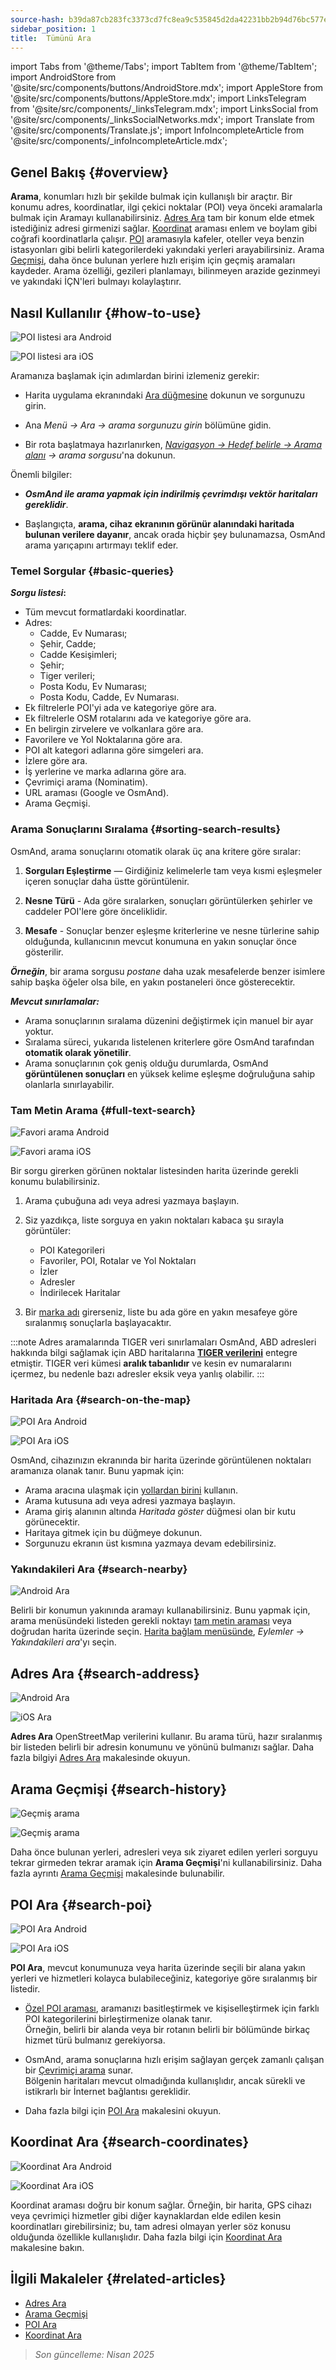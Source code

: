 ```yaml
---
source-hash: b39da87cb283fc3373cd7fc8ea9c535845d2da42231bb2b94d76bc577ea35ed4
sidebar_position: 1
title:  Tümünü Ara
---
```

import Tabs from '@theme/Tabs';
import TabItem from '@theme/TabItem';
import AndroidStore from '@site/src/components/buttons/AndroidStore.mdx';
import AppleStore from '@site/src/components/buttons/AppleStore.mdx';
import LinksTelegram from '@site/src/components/_linksTelegram.mdx';
import LinksSocial from '@site/src/components/_linksSocialNetworks.mdx';
import Translate from '@site/src/components/Translate.js';
import InfoIncompleteArticle from '@site/src/components/_infoIncompleteArticle.mdx';



<InfoIncompleteArticle/>


## Genel Bakış {#overview}

**Arama**, konumları hızlı bir şekilde bulmak için kullanışlı bir araçtır. Bir konumu adres, koordinatlar, ilgi çekici noktalar (POI) veya önceki aramalarla bulmak için Aramayı kullanabilirsiniz. [Adres Ara](#search-address) tam bir konum elde etmek istediğiniz adresi girmenizi sağlar. [Koordinat](#search-coordinates) araması enlem ve boylam gibi coğrafi koordinatlarla çalışır. [POI](#search-poi) aramasıyla kafeler, oteller veya benzin istasyonları gibi belirli kategorilerdeki yakındaki yerleri arayabilirsiniz. Arama [Geçmişi](#search-history), daha önce bulunan yerlere hızlı erişim için geçmiş aramaları kaydeder. Arama özelliği, gezileri planlamayı, bilinmeyen arazide gezinmeyi ve yakındaki İÇN'leri bulmayı kolaylaştırır.


## Nasıl Kullanılır {#how-to-use}

<Tabs groupId="operating-systems" queryString="current-os">

<TabItem value="android" label="Android">

![POI listesi ara Android](@site/static/img/search/poi_list_android.png)

</TabItem>

<TabItem value="ios" label="iOS">

![POI listesi ara iOS](@site/static/img/search/poi_list_1_ios.png)  

</TabItem>

</Tabs>

Aramanıza başlamak için adımlardan birini izlemeniz gerekir:

- Harita uygulama ekranındaki [Ara düğmesine](../widgets/map-buttons.md#search) dokunun ve sorgunuzu girin.

- Ana *Menü → Ara → arama sorgunuzu girin* bölümüne gidin.

- Bir rota başlatmaya hazırlanırken, [*Navigasyon → Hedef belirle → Arama alanı*](../navigation/setup/route-navigation.md#set-target-point) *→ arama sorgusu*'na dokunun.  


Önemli bilgiler:

- ***OsmAnd ile arama yapmak için indirilmiş çevrimdışı vektör haritaları gereklidir***.

- Başlangıçta, **arama, cihaz ekranının görünür alanındaki haritada bulunan verilere dayanır**, ancak orada hiçbir şey bulunamazsa, OsmAnd arama yarıçapını artırmayı teklif eder.  

### Temel Sorgular {#basic-queries}

***Sorgu listesi*:**

- Tüm mevcut formatlardaki koordinatlar.
- Adres:
    - Cadde, Ev Numarası;
    - Şehir, Cadde;
    - Cadde Kesişimleri;
    - Şehir;
    - Tiger verileri;
    - Posta Kodu, Ev Numarası;
    - Posta Kodu, Cadde, Ev Numarası.
- Ek filtrelerle POI'yi ada ve kategoriye göre ara.
- Ek filtrelerle OSM rotalarını ada ve kategoriye göre ara.
- En belirgin zirvelere ve volkanlara göre ara.
- Favorilere ve Yol Noktalarına göre ara.
- POI alt kategori adlarına göre simgeleri ara.
- İzlere göre ara.
- İş yerlerine ve marka adlarına göre ara.
- Çevrimiçi arama (Nominatim).
- URL araması (Google ve OsmAnd).
- Arama Geçmişi.

<!--
***Desteklenen formatlar*:**  

***Etiketler*** bir arama sorgusu olarak kullanılabilir. Bunlar ***bir anahtar ve bir değerden*** oluşur, örneğin:
*addr:street=SokakAdı*.  
Karışıklığı önlemek için bazen anahtar veya değer tırnak içine alınır: **key="value" veya "key"="value"**. Tırnak işaretleri ve eşittir işareti etiket içeriğinin bir parçası değildir.
-->

### Arama Sonuçlarını Sıralama {#sorting-search-results}

OsmAnd, arama sonuçlarını otomatik olarak üç ana kritere göre sıralar:

1. **Sorguları Eşleştirme** — Girdiğiniz kelimelerle tam veya kısmi eşleşmeler içeren sonuçlar daha üstte görüntülenir.

2. **Nesne Türü** - Ada göre sıralarken, sonuçları görüntülerken şehirler ve caddeler POI'lere göre önceliklidir.

3. **Mesafe** - Sonuçlar benzer eşleşme kriterlerine ve nesne türlerine sahip olduğunda, kullanıcının mevcut konumuna en yakın sonuçlar önce gösterilir.

***Örneğin***, bir arama sorgusu *postane* daha uzak mesafelerde benzer isimlere sahip başka öğeler olsa bile, en yakın postaneleri önce gösterecektir.  

***Mevcut sınırlamalar:***

- Arama sonuçlarının sıralama düzenini değiştirmek için manuel bir ayar yoktur.
- Sıralama süreci, yukarıda listelenen kriterlere göre OsmAnd tarafından **otomatik olarak yönetilir**.
- Arama sonuçlarının çok geniş olduğu durumlarda, OsmAnd **görüntülenen sonuçları** en yüksek kelime eşleşme doğruluğuna sahip olanlarla sınırlayabilir.


### Tam Metin Arama {#full-text-search}

<Tabs groupId="operating-systems" queryString="current-os">

<TabItem value="android" label="Android">

![Favori arama Android](@site/static/img/search/favorite_search_android.png)

</TabItem>

<TabItem value="ios" label="iOS">

![Favori arama iOS](@site/static/img/search/favorite_search_ios.png)  

</TabItem>

</Tabs>

Bir sorgu girerken görünen noktalar listesinden harita üzerinde gerekli konumu bulabilirsiniz.

1. Arama çubuğuna adı veya adresi yazmaya başlayın.

2. Siz yazdıkça, liste sorguya en yakın noktaları kabaca şu sırayla görüntüler:
    - POI Kategorileri
    - Favoriler, POI, Rotalar ve Yol Noktaları
    - İzler
    - Adresler
    - İndirilecek Haritalar

3. Bir [marka adı](../search/search-poi.md#how-to-use) girerseniz, liste bu ada göre en yakın mesafeye göre sıralanmış sonuçlarla başlayacaktır.

:::note Adres aramalarında TIGER veri sınırlamaları
OsmAnd, ABD adresleri hakkında bilgi sağlamak için ABD haritalarına [**TIGER verilerini**](../../technical/algorithms/trace-address-search-issues.md#trace-address-search-issues#us-address-search-and-tiger-data) entegre etmiştir. TIGER veri kümesi **aralık tabanlıdır** ve kesin ev numaralarını içermez, bu nedenle bazı adresler eksik veya yanlış olabilir.
:::


### Haritada Ara {#search-on-the-map}

<Tabs groupId="operating-systems" queryString="current-os">

<TabItem value="android" label="Android">

![POI Ara Android](@site/static/img/search/poi_overlay_android.png)

</TabItem>

<TabItem value="ios" label="iOS">  

![POI Ara iOS](@site/static/img/search/poi_overlay_ios.png)

</TabItem>

</Tabs>

OsmAnd, cihazınızın ekranında bir harita üzerinde görüntülenen noktaları aramanıza olanak tanır. Bunu yapmak için:

- Arama aracına ulaşmak için [yollardan birini](#how-to-use) kullanın.
- Arama kutusuna adı veya adresi yazmaya başlayın.
- Arama giriş alanının altında *Haritada göster* düğmesi olan bir kutu görünecektir.
- Haritaya gitmek için bu düğmeye dokunun.
- Sorgunuzu ekranın üst kısmına yazmaya devam edebilirsiniz.


### Yakındakileri Ara {#search-nearby}

![Android Ara](@site/static/img/search/search_all_near_location_andr.png)

Belirli bir konumun yakınında aramayı kullanabilirsiniz. Bunu yapmak için, arama menüsündeki listeden gerekli noktayı [tam metin araması](#full-text-search) veya doğrudan harita üzerinde seçin. [Harita bağlam menüsünde](../map/map-context-menu.md#actions), *Eylemler → Yakındakileri ara*'yı seçin.


## Adres Ara {#search-address}

<Tabs groupId="operating-systems" queryString="current-os">

<TabItem value="android" label="Android">

![Android Ara](@site/static/img/search/search_address_2_andr.png)

</TabItem>

<TabItem value="ios" label="iOS">

![iOS Ara](@site/static/img/search/street_search_ios.png)  

</TabItem>

</Tabs>

**Adres Ara** OpenStreetMap verilerini kullanır. Bu arama türü, hazır sıralanmış bir listeden belirli bir adresin konumunu ve yönünü bulmanızı sağlar. Daha fazla bilgiyi [Adres Ara](./search-address.md) makalesinde okuyun.


## Arama Geçmişi {#search-history}

<Tabs groupId="operating-systems" queryString="current-os">

<TabItem value="android" label="Android">

![Geçmiş arama](@site/static/img/search/history_search_android.png)

</TabItem>

<TabItem value="ios" label="iOS">

![Geçmiş arama](@site/static/img/search/history_search_ios.png)

</TabItem>

</Tabs>

Daha önce bulunan yerleri, adresleri veya sık ziyaret edilen yerleri sorguyu tekrar girmeden tekrar aramak için **Arama Geçmişi**'ni kullanabilirsiniz. Daha fazla ayrıntı [Arama Geçmişi](./search-history.md) makalesinde bulunabilir.


## POI Ara {#search-poi}

<Tabs groupId="operating-systems" queryString="current-os">

<TabItem value="android" label="Android">

![POI Ara Android](@site/static/img/search/search_poi_categoties_andr.png)

</TabItem>

<TabItem value="ios" label="iOS">

![POI Ara iOS](@site/static/img/search/search_poi_categoties_1_ios.png)

</TabItem>

</Tabs>

**POI Ara**, mevcut konumunuza veya harita üzerinde seçili bir alana yakın yerleri ve hizmetleri kolayca bulabileceğiniz, kategoriye göre sıralanmış bir listedir.

- [Özel POI araması](./search-poi.md#custom-poi-search), aramanızı basitleştirmek ve kişiselleştirmek için farklı POI kategorilerini birleştirmenize olanak tanır.  
Örneğin, belirli bir alanda veya bir rotanın belirli bir bölümünde birkaç hizmet türü bulmanız gerekiyorsa.

- OsmAnd, arama sonuçlarına hızlı erişim sağlayan gerçek zamanlı çalışan bir [Çevrimiçi arama](./search-poi.md#online-search) sunar.  
Bölgenin haritaları mevcut olmadığında kullanışlıdır, ancak sürekli ve istikrarlı bir İnternet bağlantısı gereklidir.

- Daha fazla bilgi için [POI Ara](./search-poi.md) makalesini okuyun.


## Koordinat Ara {#search-coordinates}

<Tabs groupId="operating-systems" queryString="current-os">

<TabItem value="android" label="Android">

![Koordinat Ara Android](@site/static/img/search/coordinates_search_android.png)

</TabItem>

<TabItem value="ios" label="iOS">

![Koordinat Ara iOS](@site/static/img/search/coordinates_search_ios.png)

</TabItem>

</Tabs>

Koordinat araması doğru bir konum sağlar. Örneğin, bir harita, GPS cihazı veya çevrimiçi hizmetler gibi diğer kaynaklardan elde edilen kesin koordinatları girebilirsiniz; bu, tam adresi olmayan yerler söz konusu olduğunda özellikle kullanışlıdır. Daha fazla bilgi için [Koordinat Ara](./search-coordinates.md) makalesine bakın.


## İlgili Makaleler {#related-articles}

- [Adres Ara](./search-address.md)
- [Arama Geçmişi](./search-history.md)
- [POI Ara](./search-poi.md)
- [Koordinat Ara](./search-coordinates.md)

> *Son güncelleme: Nisan 2025*